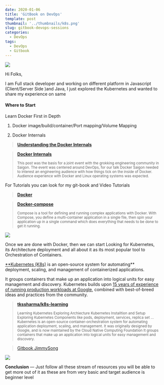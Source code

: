 ```yaml
---
date: 2020-01-06
title: 'GitBook on DevOps'
template: post
thumbnail: '../thumbnails/k8s.png'
slug: gitbook-devops-sessions
categories:
  - DevOps
tags:
  - DevOps
  - Gitbook
---
```


![](https://cdn-images-1.medium.com/max/3324/1*kjwOLwdtIwidCAR7MozuFQ.png)

Hi Folks,

I am Full stack developer and working on different platform in Javascript (Client/Server Side )and Java, I just explored the Kubernetes and wanted to share my experience on same

#### Where to Start

Learn Docker First in Depth

1. Docker image/build/container/Port mapping/Volume Mapping

1. Docker Internals

> [**Understanding the Docker Internals**](https://medium.com/@nagarwal/understanding-the-docker-internals-7ccb052ce9fe)
>
> <small></small>

> [**Docker Internals**](http://docker-saigon.github.io/post/Docker-Internals/)
>
> <small>This post was the basis for a joint event with the grokking engineering community in Saigon. The event was centered around DevOps, for our talk Docker Saigon needed to interest an engineering audience with how things tick on the inside of Docker. Audience experience with Docker and Linux operating systems was expected.</small>

For Tutorials you can look for my git-book and Video Tutorials

> [**Docker**](https://tkssharma.gitbook.io/devops-training/docker/docker)
>
> <small></small>

> [**Docker-compose**](https://tkssharma.gitbook.io/devops-training/docker/docker-compose)
>
> <small>Compose is a tool for defining and running complex applications with Docker. With Compose, you define a multi-container application in a single file, then spin your application up in a single command which does everything that needs to be done to get it running.</small>


[![](http://img.youtube.com/vi/lDB9q7LGMaE/0.jpg)](http://www.youtube.com/watch?v=lDB9q7LGMaE "Docker Learning")


Once we are done with Docker, then we can start Looking for Kubernetes, its Architecture deployment and all about it as its most popular tool to Orchestration of Containers.

[\*\*Kubernetes (K8s)](https://kubernetes.io/docs/concepts/overview/what-is-kubernetes/) is an open-source system for automating\*\* deployment, scaling, and management of containerized applications.

It groups containers that make up an application into logical units for easy management and discovery. Kubernetes builds upon [15 years of experience of running production workloads at Google](http://queue.acm.org/detail.cfm?id=2898444), combined with best-of-breed ideas and practices from the community.

> [**tkssharma/k8s-learning**](https://github.com/tkssharma/k8s-learning)
>
> <small>Learning Kubernetes Exploring Archiecture Kubernetes Installtion and Setup Exploring Kubernetes Components like pods, deployment, services, replica set ... Kubernetes is an open-source container-orchestration system for automating application deployment, scaling, and management. It was originally designed by Google, and is now maintained by the Cloud Native Computing Foundation It groups containers that make up an application into logical units for easy management and discovery.</small>

> [Gitbook JimmySong](https://jimmysong.io/kubernetes-handbook/)
>
[![](http://img.youtube.com/vi/jgmdY73RF6w/0.jpg)](http://www.youtube.com/watch?v=jgmdY73RF6w "K8S Learning")

**Conclusion** — Just follow all these stream of resources you will be able to get more out of it as these are from very basic and target audience is beginner level
